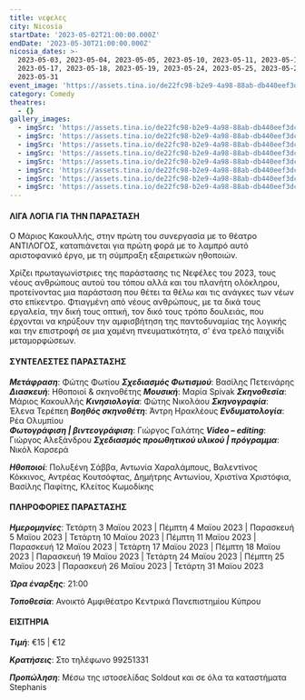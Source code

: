 ```yaml
---
title: νεφελες
city: Nicosia
startDate: '2023-05-02T21:00:00.000Z'
endDate: '2023-05-30T21:00:00.000Z'
nicosia_dates: >-
  2023-05-03, 2023-05-04, 2023-05-05, 2023-05-10, 2023-05-11, 2023-05-12,
  2023-05-17, 2023-05-18, 2023-05-19, 2023-05-24, 2023-05-25, 2023-05-26,
  2023-05-31  
event_image: 'https://assets.tina.io/de22fc98-b2e9-4a98-88ab-db440eef3dc1/Nefeles.jpg'
category: Comedy
theatres:
  - {}
gallery_images:
  - imgSrc: 'https://assets.tina.io/de22fc98-b2e9-4a98-88ab-db440eef3dc1/Nefeles_8.JPG'
  - imgSrc: 'https://assets.tina.io/de22fc98-b2e9-4a98-88ab-db440eef3dc1/Nefeles_7.JPG'
  - imgSrc: 'https://assets.tina.io/de22fc98-b2e9-4a98-88ab-db440eef3dc1/Nefeles_2.jpg'
  - imgSrc: 'https://assets.tina.io/de22fc98-b2e9-4a98-88ab-db440eef3dc1/Nefeles_3.jpg'
  - imgSrc: 'https://assets.tina.io/de22fc98-b2e9-4a98-88ab-db440eef3dc1/Nefeles_4.jpg'
  - imgSrc: 'https://assets.tina.io/de22fc98-b2e9-4a98-88ab-db440eef3dc1/Nefeles_5.jpg'
  - imgSrc: 'https://assets.tina.io/de22fc98-b2e9-4a98-88ab-db440eef3dc1/Nefeles_6.jpg'
  - imgSrc: 'https://assets.tina.io/de22fc98-b2e9-4a98-88ab-db440eef3dc1/Nefeles_1.jpg'
---
```


#### ΛΙΓΑ  ΛΟΓΙΑ ΓΙΑ ΤΗΝ ΠΑΡΑΣΤΑΣΗ

Ο Μάριος Κακουλλής, στην πρώτη του συνεργασία με το θέατρο ΑΝΤΙΛΟΓΟΣ, καταπιάνεται για πρώτη φορά με το
λαμπρό αυτό αριστοφανικό έργο, με τη σύμπραξη εξαιρετικών ηθοποιών.

Χρίζει πρωταγωνίστριες της παράστασης τις Νεφέλες του 2023, τους νέους ανθρώπους αυτού του τόπου αλλά
και του πλανήτη ολόκληρου, προτείνοντας μια παράσταση που θέτει τα θέλω και τις ανάγκες των νέων στο
επίκεντρο. Φτιαγμένη από νέους ανθρώπους, με τα δικά τους εργαλεία, την δική τους οπτική, τον δικό τους τρόπο
δουλειάς, που έρχονται να κηρύξουν την αμφισβήτηση της παντοδυναμίας της λογικής και την επιστροφή σε μια
χαμένη πνευματικότητα, σ' ένα τρελό παιχνίδι μεταμορφώσεων.

#### ΣΥΝΤΕΛΕΣΤΕΣ ΠΑΡΑΣΤΑΣΗΣ

***Μετάφραση***: Φώτης Φωτίου
***Σχεδιασμός Φωτισμού***: Βασίλης Πετεινάρης
***Διασκευή***: Ηθοποιοί & σκηνοθέτης
***Μουσική***: Μαρία Spivak
***Σκηνοθεσία***: Μάριος Κακουλλής
***Κινησιολογία***: Φώτης Νικολάου
***Σκηνογραφία***: Έλενα Τερέπεη
***Βοηθός σκηνοθέτη***: Άντρη Ηρακλέους
***Ενδυματολογία***: Ρέα Ολυμπίου\
***Φωτογράφιση | βιντεογράφιση***: Γιώργος Γαλάτης
***Video – editing***: Γιώργος Αλεξάνδρου
***Σχεδιασμός προωθητικού υλικού | πρόγραμμα***: Νικόλ Καρσερά

***Ηθοποιοί***: Πολυξένη Σάββα, Αντωνία Χαραλάμπους, Βαλεντίνος Κόκκινος, Αντρέας Κουτσόφτας, Δημήτρης Αντωνίου, Χριστίνα Χριστόφια, Βασίλης Παφίτης, Κλείτος Κωμοδίκης

#### ΠΛΗΡΟΦΟΡΙΕΣ ΠΑΡΑΣΤΑΣΗΣ

***Ημερομηνίες***: Τετάρτη 3 Μαϊου 2023 | Πέμπτη 4 Μαϊου 2023 | Παρασκευή 5 Μαϊου 2023 | Τετάρτη 10 Μαϊου 2023 | Πέμπτη 11 Μαϊου 2023 | Παρασκευή 12 Μαϊου 2023 | Τετάρτη 17 Μαϊου 2023 | Πέμπτη 18 Μαϊου 2023 | Παρασκευή 19 Μαϊου 2023 | Τετάρτη 24 Μαϊου 2023 | Πέμπτη 25 Μαϊου 2023 | Παρασκευή 26 Μαϊου 2023 | Τετάρτη 31 Μαϊου 2023

***Ώρα έναρξης***: 21:00

***Τοποθεσία***: Ανοικτό Αμφιθέατρο Κεντρικά Πανεπιστημίου Κύπρου

#### ΕΙΣΙΤΗΡΙΑ

***Τιμή***: €15 | €12

***Κρατήσεις***: Στο τηλέφωνο 99251331

***Προπώληση***: Μέσω της ιστοσελίδας Soldout και σε όλα τα καταστήματα Stephanis
